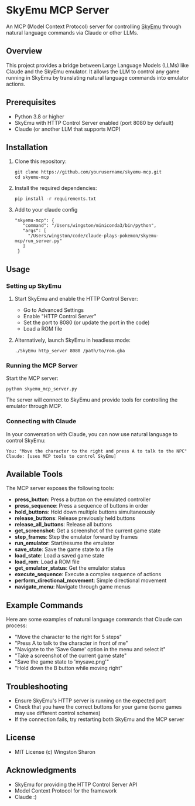 # SkyEmu MCP Server

An MCP (Model Context Protocol) server for controlling [SkyEmu](https://github.com/skylersaleh/SkyEmu) through natural language commands via Claude or other LLMs.

## Overview

This project provides a bridge between Large Language Models (LLMs) like Claude and the SkyEmu emulator. It allows the LLM to control any game running in SkyEmu by translating natural language commands into emulator actions.

## Prerequisites

- Python 3.8 or higher
- SkyEmu with HTTP Control Server enabled (port 8080 by default)
- Claude (or another LLM that supports MCP)

## Installation

1. Clone this repository:
   ```
   git clone https://github.com/yourusername/skyemu-mcp.git
   cd skyemu-mcp
   ```

2. Install the required dependencies:
   ```
   pip install -r requirements.txt
   ```

3. Add to your claude config
   ```
   "skyemu-mcp": {
      "command": "/Users/wingston/miniconda3/bin/python",
      "args": [
        "/Users/wingston/code/claude-plays-pokemon/skyemu-mcp/run_server.py"
      ]
    }
   ```
## Usage

### Setting up SkyEmu

1. Start SkyEmu and enable the HTTP Control Server:
   - Go to Advanced Settings
   - Enable "HTTP Control Server"
   - Set the port to 8080 (or update the port in the code)
   - Load a ROM file

2. Alternatively, launch SkyEmu in headless mode:
   ```
   ./SkyEmu http_server 8080 /path/to/rom.gba
   ```

### Running the MCP Server

Start the MCP server:

```
python skyemu_mcp_server.py
```

The server will connect to SkyEmu and provide tools for controlling the emulator through MCP.

### Connecting with Claude

In your conversation with Claude, you can now use natural language to control SkyEmu:

```
You: "Move the character to the right and press A to talk to the NPC"
Claude: [uses MCP tools to control SkyEmu]
```

## Available Tools

The MCP server exposes the following tools:

- **press_button**: Press a button on the emulated controller
- **press_sequence**: Press a sequence of buttons in order
- **hold_buttons**: Hold down multiple buttons simultaneously
- **release_buttons**: Release previously held buttons
- **release_all_buttons**: Release all buttons
- **get_screenshot**: Get a screenshot of the current game state
- **step_frames**: Step the emulator forward by frames
- **run_emulator**: Start/resume the emulator
- **save_state**: Save the game state to a file
- **load_state**: Load a saved game state
- **load_rom**: Load a ROM file
- **get_emulator_status**: Get the emulator status
- **execute_sequence**: Execute a complex sequence of actions
- **perform_directional_movement**: Simple directional movement
- **navigate_menu**: Navigate through game menus

## Example Commands

Here are some examples of natural language commands that Claude can process:

- "Move the character to the right for 5 steps"
- "Press A to talk to the character in front of me"
- "Navigate to the 'Save Game' option in the menu and select it"
- "Take a screenshot of the current game state"
- "Save the game state to 'mysave.png'"
- "Hold down the B button while moving right"

## Troubleshooting

- Ensure SkyEmu's HTTP server is running on the expected port
- Check that you have the correct buttons for your game (some games may use different control schemes)
- If the connection fails, try restarting both SkyEmu and the MCP server

## License

- MIT License (c) Wingston Sharon

## Acknowledgments

- SkyEmu for providing the HTTP Control Server API
- Model Context Protocol for the framework
- Claude :)
